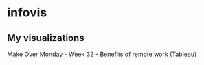 # infovis

## My visualizations

[Make Over Monday - Week 32 - Benefits of remote work (Tableau)](https://JuanPabloLoCoco.github.io/infovis/momw32.html)

